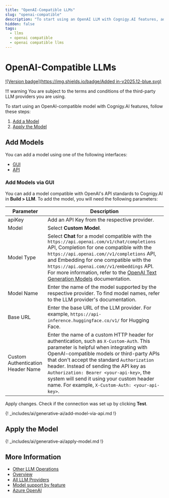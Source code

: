 ```yaml
---
title: "OpenAI-Compatible LLMs"
slug: "openai-compatible"
description: "To start using an OpenAI LLM with Cognigy.AI features, add the LLM and apply it to the corresponding use case."
hidden: false
tags:
  - llms
  - openai compatible
  - openai compatible llms
---
```


# OpenAI-Compatible LLMs

[![Version badge](https://img.shields.io/badge/Added in-v2025.12-blue.svg)](../../../../release-notes/2025.12.md)

!!! warning
    You are subject to the terms and conditions of the third-party LLM providers you are using.

To start using an OpenAI-compatible model with Cognigy.AI features, follow these steps:

1. [Add a Model](#add-models)
2. [Apply the Model](#apply-the-model)

## Add Models

You can add a model using one of the following interfaces:

- [GUI](#add-models-via-gui)
- [API](#add-models-via-the-api)

### Add Models via GUI

You can add a model compatible with OpenAI's API standards to Cognigy.AI in **Build > LLM**. To add the model, you will need the following parameters:

| Parameter                         | Description                                                                                                                                                                                                                                                                                                                                                                                                                   |
|-----------------------------------|-------------------------------------------------------------------------------------------------------------------------------------------------------------------------------------------------------------------------------------------------------------------------------------------------------------------------------------------------------------------------------------------------------------------------------|
| apiKey                            | Add an API Key from the respective provider.                                                                                                                                                                                                                                                                                                                                                                                  |
| Model                             | Select **Custom Model**.                                                                                                                                                                                                                                                                                                                                                                                                      |
| Model Type                        | Select **Chat** for a model compatible with the `https://api.openai.com/v1/chat/completions` API, Completion for one compatible with the `https://api.openai.com//v1/completions` API, and Embedding for one compatible with the `https://api.openai.com//v1/embeddings` API. For more information, refer to the [OpenAI Text Generation Models](https://platform.openai.com/docs/guides/text-generation) documentation.      |
| Model Name                        | Enter the name of the model supported by the respective provider. To find model names, refer to the LLM provider's documentation.                                                                                                                                                                                                                                                                                             |
| Base URL                          | Enter the base URL of the LLM provider. For example, `https://api-inference.huggingface.co/v1/` for Hugging Face.                                                                                                                                                                                                                                                                                                             |
| Custom Authentication Header Name | Enter the name of a custom HTTP header for authentication, such as `X-Custom-Auth`. This parameter is helpful when integrating with OpenAI-compatible models or third-party APIs that don't accept the standard `Authorization` header. Instead of sending the API key as `Authorization: Bearer <your-api-key>`, the system will send it using your custom header name. For example, `X-Custom-Auth: <your-api-key>`. |

Apply changes. Check if the connection was set up by clicking **Test**.

{! _includes/ai/generative-ai/add-model-via-api.md !}

## Apply the Model

{! _includes/ai/generative-ai/apply-model.md !}

## More Information

- [Other LLM Operations](../other-operations.md)
- [Overview](../overview.md)
- [All LLM Providers](all-providers.md)
- [Model support by feature](../model-support-by-feature.md)
- [Azure OpenAI](microsoft-azure-openai.md)